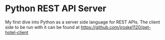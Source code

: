 # Python REST API Server
My first dive into Python as a server side language for REST APIs. The client side to be run with it can be found at https://github.com/jroske1120/pet-hotel-client
